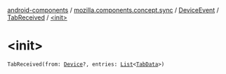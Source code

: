 [android-components](../../../index.md) / [mozilla.components.concept.sync](../../index.md) / [DeviceEvent](../index.md) / [TabReceived](index.md) / [&lt;init&gt;](./-init-.md)

# &lt;init&gt;

`TabReceived(from: `[`Device`](../../-device/index.md)`?, entries: `[`List`](https://kotlinlang.org/api/latest/jvm/stdlib/kotlin.collections/-list/index.html)`<`[`TabData`](../../-tab-data/index.md)`>)`